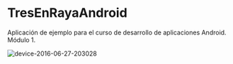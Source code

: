 # TresEnRayaAndroid

Aplicación de ejemplo para el curso de desarrollo de aplicaciones Android. Módulo 1.

![device-2016-06-27-203028](https://cloud.githubusercontent.com/assets/1444991/16400071/2eb67ff8-3ca6-11e6-987f-679e9cb0b415.png)

